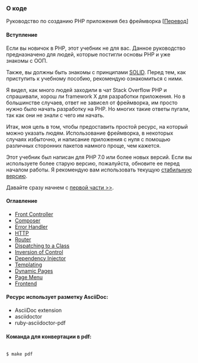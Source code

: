 ### О коде

Руководство по созданию PHP приложения без фреймворка [[Перевод](https://github.com/PatrickLouys/no-framework-tutorial)]


#### **Вступление**

Если вы новичок в PHP, этот учебник не для вас. Данное руководство предназначено для людей, которые постигли основы PHP и уже знакомы с OОП.

Также, вы должны быть знакомы с принципами [SOLID](https://ru.wikipedia.org/wiki/SOLID). Перед тем, как приступить к учебному пособию, рекомендую  ознакомиться с ними.

Я видел, как много людей заходили в чат Stack Overflow PHP и спрашивали, хорош ли framework X для разработки приложения. Но в большинстве случаев, ответ не зависел от фреймворка, им просто нужно было начать разработку на PHP. Но многих такие ответы пугали, так как они не знали с чего им начать.

Итак, моя цель в том, чтобы предоставить простой ресурс, на который можно указать людям. Использование фреймворка, в некоторых случаях избыточно, и написание приложения с нуля с помощью различных сторонних пакетов намного проще, чем кажется.

Этот учебник был написан для PHP 7.0 или более новых версий. Если вы используете более старую версию, пожалуйста, обновите ее перед началом работы. Я рекомендую вам использовать текущую [стабильную версию](https://php.net/downloads.php).


Давайте сразу начнем с [первой части >>](01-front-controller.adoc).


#### Оглавление

*  [Front Controller](01-front-controller.adoc)
*  [Composer](02-composer.adoc)
*  [Error Handler](03-error-handler.adoc)
*  [HTTP](04-http.adoc)
*  [Router](05-router.adoc)
*  [Dispatching to a Class](06-dispatching-to-a-class.adoc)
*  [Inversion of Control](07-inversion-of-control.adoc)
*  [Dependency Injector](08-dependency-injector.adoc)
*  [Templating](09-templating.adoc)
*  [Dynamic Pages](10-dynamic-pages.adoc)
*  [Page Menu](11-page-menu.adoc)
*  [Frontend](12-frontend.adoc)


#### Ресурс использует разметку AsciiDoc:

* AsciiDoc extension
* asciidoctor
* ruby-asciidoctor-pdf

#### Команда для конвертации в pdf:

```shell

$ make pdf

```